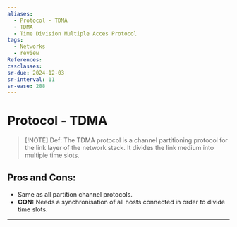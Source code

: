 ```yaml
---
aliases:
  - Protocol - TDMA
  - TDMA
  - Time Division Multiple Acces Protocol
tags:
  - Networks
  - review
References: 
cssclasses:
sr-due: 2024-12-03
sr-interval: 11
sr-ease: 288
---
```

# Protocol - TDMA

> [!NOTE] Def: 
>  The TDMA protocol is a channel partitioning protocol for the link layer of the network stack. It divides the link medium into multiple time slots. 
## Pros and Cons:
+ Same as all partition channel protocols.
+ **CON:** Needs a synchronisation of all hosts connected in order to divide time slots.
***